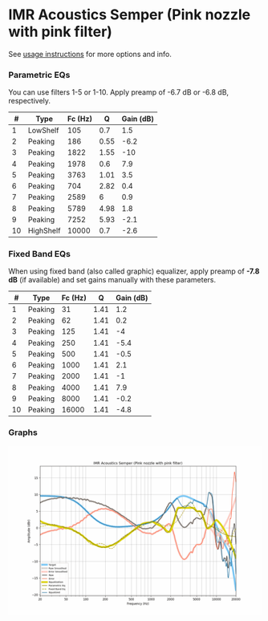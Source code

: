 # IMR Acoustics Semper (Pink nozzle with pink filter)
See [usage instructions](https://github.com/jaakkopasanen/AutoEq#usage) for more options and info.

### Parametric EQs
You can use filters 1-5 or 1-10. Apply preamp of -6.7 dB or -6.8 dB, respectively.

|   # | Type      |   Fc (Hz) |    Q |   Gain (dB) |
|-----|-----------|-----------|------|-------------|
|   1 | LowShelf  |       105 | 0.7  |         1.5 |
|   2 | Peaking   |       186 | 0.55 |        -6.2 |
|   3 | Peaking   |      1822 | 1.55 |       -10   |
|   4 | Peaking   |      1978 | 0.6  |         7.9 |
|   5 | Peaking   |      3763 | 1.01 |         3.5 |
|   6 | Peaking   |       704 | 2.82 |         0.4 |
|   7 | Peaking   |      2589 | 6    |         0.9 |
|   8 | Peaking   |      5789 | 4.98 |         1.8 |
|   9 | Peaking   |      7252 | 5.93 |        -2.1 |
|  10 | HighShelf |     10000 | 0.7  |        -2.6 |

### Fixed Band EQs
When using fixed band (also called graphic) equalizer, apply preamp of **-7.8 dB** (if available) and set gains manually with these parameters.

|   # | Type    |   Fc (Hz) |    Q |   Gain (dB) |
|-----|---------|-----------|------|-------------|
|   1 | Peaking |        31 | 1.41 |         1.2 |
|   2 | Peaking |        62 | 1.41 |         0.2 |
|   3 | Peaking |       125 | 1.41 |        -4   |
|   4 | Peaking |       250 | 1.41 |        -5.4 |
|   5 | Peaking |       500 | 1.41 |        -0.5 |
|   6 | Peaking |      1000 | 1.41 |         2.1 |
|   7 | Peaking |      2000 | 1.41 |        -1   |
|   8 | Peaking |      4000 | 1.41 |         7.9 |
|   9 | Peaking |      8000 | 1.41 |        -0.2 |
|  10 | Peaking |     16000 | 1.41 |        -4.8 |

### Graphs
![](./IMR%20Acoustics%20Semper%20(Pink%20nozzle%20with%20pink%20filter).png)
